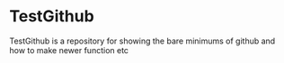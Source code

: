 TestGithub
==========

TestGithub is a repository for showing the bare minimums of github and how to make newer function etc
